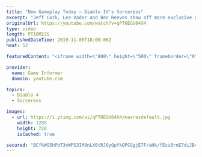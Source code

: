```yaml
---
title: "New Gameplay Today – Diablo IV's Sorceress"
excerpt: "Jeff Cork, Leo Vader and Ben Reeves show off more exclusive gameplay of Diablo IV, which can be viewed without commentary at ..."
originalUrl: https://youtube.com/watch?v=qPTOEGU04X4
type: video
length: PT10M22S
publishedDateTime: 2019-11-06T18:00:06Z
heat: 52

featuredContent: "<iframe width=\"800\" height=\"500\" frameborder=\"0\" src=\"https://www.youtube.com/embed/qPTOEGU04X4\" allow=\"accelerometer; autoplay; encrypted-media; gyroscope; picture-in-picture\" allowfullscreen></iframe>"

provider:
  name: Game Informer
  domain: youtube.com

topics:
  - Diablo 4
  - Sorceress

images:
  - url: https://i.ytimg.com/vi/qPTOEGU04X4/maxresdefault.jpg
    width: 1280
    height: 720
    isCached: true

secured: "BCfkWG5hPbT3nWPS3IM9nLX0tRJOyQpYkQPCGgjE7F/aHk/fEsi8rnE7diJBvUom2sZY7s/68e+3dsGgqvWobHXB6Tc4hPauZLcOEcgq7yKrjH3V1TmKNgxRQzKsTSY2XMgFtCfQuwX9u+n/p+FJTcSSkL1rtAAg7gFG8z/ls5TFSgLb1E8lGQVl+i/M0edfAu8pyNm11FSlR9pkfBmrwvKttP+uA/UkDDAvyGZKaL+INgxNN7F+rNB/UqoaLs9j3yfSn7Unhrm4XRLQhH6HpGmuZYfJ8cplA/r+YHtMhFc6n1oz9mI/zAEwoVw0HXDAah9CQOviNChQy1tTnGmZjsqb+xAgLCVWtr6HqNq5oJ3W05TENAEGMMWgmg6Fq2Qf86Xd+w5FnUil4fFOkalKk/+q8Sde5CE9cU885pINW7O8zjLQCkMhNv4fhDx9tlE5;u+kNSxkzo8fOcYAxAGcibQ=="
---
```



